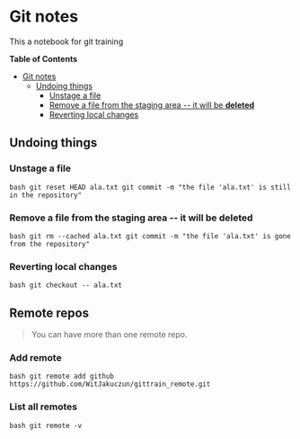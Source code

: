 # Git notes
This a notebook for git training
<!-- markdown-toc start - Don't edit this section. Run M-x markdown-toc-refresh-toc -->
**Table of Contents**

- [Git notes](#git-notes)
    - [Undoing things](#undoing-things)
        - [Unstage a file](#unstage-a-file)
        - [Remove a file from the staging area -- it will be **deleted**](#remove-a-file-from-the-staging-area----it-will-be-deleted)
        - [Reverting local changes](#reverting-local-changes)

<!-- markdown-toc end -->

## Undoing things ##

### Unstage a file ##
`bash
git reset HEAD ala.txt
git commit -m "the file 'ala.txt' is still in the repository"
`

### Remove a file from the staging area -- it will be **deleted** ##

`bash
git rm --cached ala.txt
git commit -m "the file 'ala.txt' is gone from the repository"
`

### Reverting local changes ##

` bash
git checkout -- ala.txt
`
## Remote repos ##

> You can have more than one remote repo.

### Add remote ###

`bash
git remote add github https://github.com/WitJakuczun/gittrain_remote.git
`

### List all remotes  ###

`bash
git remote -v
`
